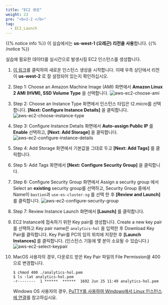 ```yaml
---
title: "EC2 생성"
weight: 23
pre: "<b>2-2 </b>"
tag:
  - EC2_Launch
---
```


{{% notice info %}}
이 실습에서는 **us-west-1 (오레곤) 리전을 사용**합니다.
{{% /notice %}}

실습에 필요한 데이터를 실시간으로 발생시킬 EC2 인스턴스를 생성합니다.

1. [이 링크](https://console.aws.amazon.com/ec2/v2/home#LaunchInstanceWizard:)를 클릭하여 새로운 인스턴스 생성을 시작합니다. 이때 우측 상단에서 리전이 **us-west-2** 로 잘 설정되어 있는지 확인하십시오.

2. Step 1: Choose an Amazon Machine Image (AMI) 화면에서 **Amazon Linux 2 AMI (HVM), SSD Volume Type** 을 선택합니다.
![aws-ec2-choose-ami](/analytics-on-aws/images/aws-ec2-choose-ami.png)
5. Step 2: Choose an Instance Type 화면에서 인스턴스 타입은 t2.micro를 선택합니다. **\[Next: Configure Instance Details\]** 을 클릭합니다.
![aws-ec2-choose-instance-type](/analytics-on-aws/images/aws-ec2-choose-instance-type.png)
6. Step 3: Configure Instance Details 화면에서 **Auto-assign Public IP** 를 **Enable** 선택하고, **\[Next: Add Storage\]** 을 클릭합니다.
![aws-ec2-configure-instance-details](/analytics-on-aws/images/aws-ec2-configure-instance-details.png)
7. Step 4: Add Storage 화면에서 기본값을 그대로 두고 **\[Next: Add Tags\]** 를 클릭합니다.
8. Step 5: Add Tags 화면에서 **\[Next: Configure Security Group\]** 을 클릭합니다.
9. Step 6: Configure Security Group 화면에서 Assign a security group 에서 Select an **existing** security group를 선택하고,
Security Group 중에서 Name이 `bastion`과 `use-es-cluster-sg` 를 선택 한 후 **\[Review and Launch\]** 를 클릭합니다.
![aws-ec2-configure-security-group](/analytics-on-aws/images/aws-ec2-configure-security-group.png)
10. Step 7: Review Instance Launch 화면에서 **\[Launch\]** 를 클릭합니다.
11. EC2 Instance에 접속하기 위한 Key pair를 생성합니다. 
Create a new key pair를 선택하고 Key pair name은 `analytics-hol` 을 입력한 후 Download Key Pair를 클릭합니다.
Key Pair를 PC의 임의 위치에 저장한 후 **\[Launch Instances\]** 를 클릭합니다. (인스턴스 기동에 몇 분이 소요될 수 있습니다.)
![aws-ec2-select-keypair](/analytics-on-aws/images/aws-ec2-select-keypair.png)
12. MacOS 사용자의 경우, 다운로드 받은 Key Pair 파일의 File Permission을 400으로 변경합니다.
    ```shell script
    $ chmod 400 ./analytics-hol.pem 
    $ ls -lat analytics-hol.pem 
    -r--------  1 ******  ******  1692 Jun 25 11:49 analytics-hol.pem
    ```
    Windows OS 사용자의 경우, [PuTTY를 사용하여 Windows에서 Linux 인스턴스에 연결](https://docs.aws.amazon.com/AWSEC2/latest/UserGuide/putty.html)를 참고하십시요.
